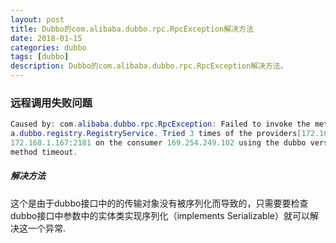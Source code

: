 ```yaml
---
layout: post
title: Dubbo的com.alibaba.dubbo.rpc.RpcException解决方法
date: 2018-01-15
categories: dubbo
tags: [dubbo]
description: Dubbo的com.alibaba.dubbo.rpc.RpcException解决方法。
---
```


### 远程调用失败问题

```Java
Caused by: com.alibaba.dubbo.rpc.RpcException: Failed to invoke the method subscribe in the service com.alibab
a.dubbo.registry.RegistryService. Tried 3 times of the providers[172.168.1.167:2181] (1/1) from the registry
172.168.1.167:2181 on the consumer 169.254.249.102 using the dubbo version2.4.9. Last error is: Invoke remote
method timeout.
```

##### 解决方法
这个是由于dubbo接口中的的传输对象没有被序列化而导致的，只需要要检查dubbo接口中参数中的实体类实现序列化（implements Serializable）就可以解决这一个异常.




